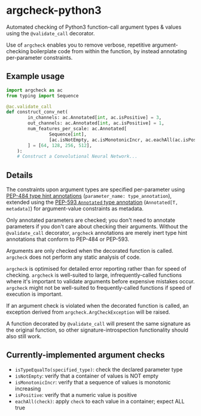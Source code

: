 argcheck-python3
================

Automated checking of Python3 function-call argument types &amp; values
using the `@validate_call` decorator.

Use of `argcheck` enables you to remove verbose, repetitive argument-checking
boilerplate code from within the function, by instead annotating per-parameter
constraints.

Example usage
-------------

```python
import argcheck as ac
from typing import Sequence

@ac.validate_call
def construct_conv_net(
        in_channels: ac.Annotated[int, ac.isPositive] = 3,
        out_channels: ac.Annotated[int, ac.isPositive] = 1,
        num_features_per_scale: ac.Annotated[
                Sequence[int],
                [ac.isNotEmpty, ac.isMonotonicIncr, ac.eachAll(ac.isPositive)]
        ] = [64, 128, 256, 512],
    ):
    # Construct a Convolutional Neural Network...
```

Details
-------

The constraints upon argument types are specified per-parameter
using [PEP-484 type hint annotations](https://peps.python.org/pep-0484/)
(`parameter_name: type_annotation`), extended using
the [PEP-593 `Annotated` type annotation](https://peps.python.org/pep-0593/)
(`Annotated[T, metadata]`) for argument-value constraints as metadata.

Only annotated parameters are checked; you don't need to annotate
parameters if you don't care about checking their arguments.
Without the `@validate_call` decorator, `argcheck` annotations are
merely inert type hint annotations that conform to PEP-484 or PEP-593.

Arguments are only checked when the decorated function is called.
`argcheck` does not perform any static analysis of code.

`argcheck` is optimised for detailed error reporting rather than for speed
of checking.  `argcheck` is well-suited to large, infrequently-called
functions where it's important to validate arguments before expensive
mistakes occur.  `argcheck` might not be well-suited to frequently-called
functions if speed of execution is important.

If an argument check is violated when the decorated function is called,
an exception derived from `argcheck.ArgCheckException` will be raised.

A function decorated by `@validate_call` will present the same signature
as the original function, so other signature-introspection functionality
should also still work.

Currently-implemented argument checks
-------------------------------------

- `isTypeEqualTo(specified_type)`: check the declared parameter type
- `isNotEmpty`: verify that a container of values is NOT empty
- `isMonotonicIncr`: verify that a sequence of values is monotonic increasing
- `isPositive`: verify that a numeric value is positive
- `eachAll(check)`: apply `check` to each value in a container; expect ALL true
